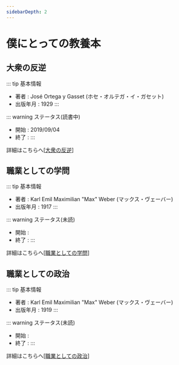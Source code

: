 ```yaml
---
sidebarDepth: 2
---
```


# 僕にとっての教養本

<!--
## 目次
-->

## 大衆の反逆

::: tip 基本情報
- 著者 : José Ortega y Gasset (ホセ・オルテガ・イ・ガセット)
- 出版年月 : 1929
:::

::: warning ステータス(読書中)
- 開始 : 2019/09/04
- 終了 : 
:::

詳細はこちらへ\[<a href="/my_page/book_review/liberal_arts/la_rebelión_de_las_masas" target="_blank">大衆の反逆</a>\]

<!--
- [職業としての学問](/my_page/book_review/liberal_arts/wissenschaft_als_eruf){:target="_blank"}
-->

## 職業としての学問

::: tip 基本情報
- 著者 : Karl Emil Maximilian "Max" Weber (マックス・ヴェーバー)
- 出版年月 : 1917
:::

::: warning ステータス(未読)
- 開始 : 
- 終了 : 
:::

詳細はこちらへ\[<a href="/my_page/book_review/liberal_arts/wissenschaft_als_eruf" target="_blank">職業としての学問</a>\]

<!--
- [職業としての政治](/my_page/book_review/liberal_arts/politik_als_eruf){:target="_blank"}
-->

## 職業としての政治

::: tip 基本情報
- 著者 : Karl Emil Maximilian "Max" Weber (マックス・ヴェーバー)
- 出版年月 : 1919
:::

::: warning ステータス(未読)
- 開始 : 
- 終了 : 
:::

詳細はこちらへ\[<a href="/my_page/book_review/liberal_arts/politik_als_eruf" target="_blank">職業としての政治</a>\]

